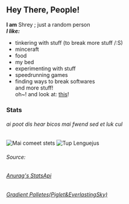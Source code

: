 ## **Hey There,** People!  
**I am** Shrey  ;
just a random person  
***I like:***  
- tinkering with stuff (to break more stuff /:S)
- minceraft
- food
- my bed
- experimenting with stuff
- speedrunning games
- finding ways to break softwares   
and more stuff!  
oh~! and look at: [this](https://miqumi.github.io)!


### Stats
###### ai poot dis hear bicos mai fwend sed et luk cul
![Mai comeet stets](https://github-readme-stats.vercel.app/api?username=miqumi&bg_color=DEG,EE9CA7,FFDDE1&show_icons=true&count_private=true?text_color=fffefe)
![Tup Lenguejus](https://github-readme-stats.vercel.app/api/top-langs/?username=miqumi&count_private=true&bg_color=DEG,E2D1C3,FDDDFB)
<!--START_SECTION:waka-->
<!--END_SECTION:waka-->
###### Source:
###### [Anurag's StatsApi](https://github.com/anuraghazra/github-readme-stats)
###### [Gradient Palletes(Piglet&EverlastingSky)](https://www.b3multimedia.ie/beautiful-color-gradients-for-your-next-design-project)
